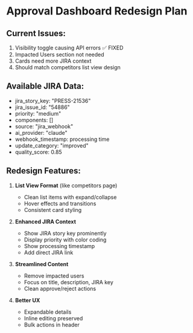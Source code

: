 # Approval Dashboard Redesign Plan

## Current Issues:
1. Visibility toggle causing API errors ✅ FIXED
2. Impacted Users section not needed
3. Cards need more JIRA context
4. Should match competitors list view design

## Available JIRA Data:
- jira_story_key: "PRESS-21536"
- jira_issue_id: "54886"  
- priority: "medium"
- components: []
- source: "jira_webhook"
- ai_provider: "claude"
- webhook_timestamp: processing time
- update_category: "improved"
- quality_score: 0.85

## Redesign Features:
1. **List View Format** (like competitors page)
   - Clean list items with expand/collapse
   - Hover effects and transitions
   - Consistent card styling

2. **Enhanced JIRA Context**
   - Show JIRA story key prominently
   - Display priority with color coding
   - Show processing timestamp
   - Add direct JIRA link

3. **Streamlined Content**
   - Remove impacted users
   - Focus on title, description, JIRA key
   - Clean approve/reject actions

4. **Better UX**
   - Expandable details
   - Inline editing preserved
   - Bulk actions in header